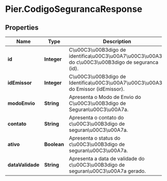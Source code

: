 # Pier.CodigoSegurancaResponse

## Properties
Name | Type | Description | Notes
------------ | ------------- | ------------- | -------------
**id** | **Integer** | C\u00C3\u00B3digo de identifica\u00C3\u00A7\u00C3\u00A3o do c\u00C3\u00B3digo de seguranca (id). | [optional] 
**idEmissor** | **Integer** | C\u00C3\u00B3digo de Identifica\u00C3\u00A7\u00C3\u00A3o do Emissor (idEmissor). | [optional] 
**modoEnvio** | **String** | Apresenta o Modo de Envio do C\u00C3\u00B3digo de Seguran\u00C3\u00A7a. | [optional] 
**contato** | **String** | Apresenta o contato do c\u00C3\u00B3digo de seguran\u00C3\u00A7a. | [optional] 
**ativo** | **Boolean** | Apresenta o status do c\u00C3\u00B3digo de seguran\u00C3\u00A7a. | [optional] 
**dataValidade** | **String** | Apresenta a data de validade do c\u00C3\u00B3digo de seguran\u00C3\u00A7a gerado. | [optional] 


